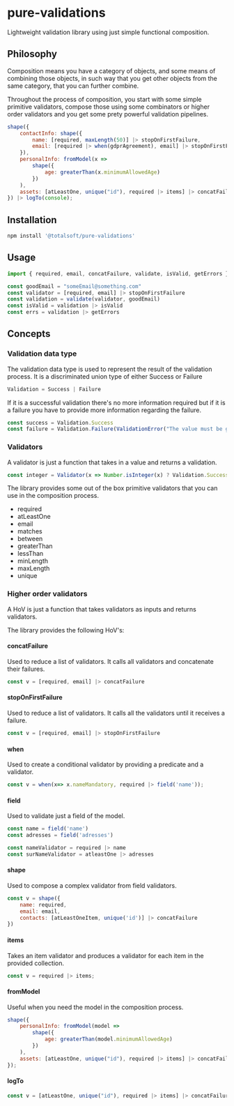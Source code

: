 # pure-validations
Lightweight validation library using just simple functional composition.

## Philosophy
Composition means you have a category of objects, and some means of combining those objects, in such way that you get other objects from the same category, that you can further combine.

Throughout the process of composition, you start with some simple primitive validators, compose those using some combinators or higher order validators and you get some prety powerful validation pipelines.
```javascript
shape({
    contactInfo: shape({
        name: [required, maxLength(50)] |> stopOnFirstFailure,
        email: [required |> when(gdprAgreement), email] |> stopOnFirstFailure,
    }),
    personalInfo: fromModel(x =>
        shape({
            age: greaterThan(x.minimumAllowedAge)
        })
    ),
    assets: [atLeastOne, unique("id"), required |> items] |> concatFailure
}) |> logTo(console);
```

## Installation
```javascript
npm install '@totalsoft/pure-validations'
```

## Usage
```javascript
import { required, email, concatFailure, validate, isValid, getErrors } from '@totalsoft/pure-validations';

const goodEmail = "someEmail@something.com"
const validator = [required, email] |> stopOnFirstFailure
const validation = validate(validator, goodEmail)
const isValid = validation |> isValid
const errs = validation |> getErrors
```

## Concepts

### Validation data type
The validation data type is used to represent the result of the validation process.
It is a discriminated union type of either Success or Failure
```javascript
Validation = Success | Failure
```
If it is a successful validation there's no more information required but if it is a failure you have to provide more information regarding the failure.
```javascript
const success = Validation.Success
const failure = Validation.Failure(ValidationError("The value must be greater than 5."))
```

### Validators
A validator is just a function that takes in a value and returns a validation.
```javascript
const integer = Validator(x => Number.isInteger(x) ? Validation.Success : Validation.Failure(ValidationError('Not an integer!')))
```

The library provides some out of the box primitive validators that you can use in the composition process.
 - required
 - atLeastOne
 - email
 - matches
 - between
 - greaterThan
 - lessThan
 - minLength
 - maxLength
 - unique

### Higher order validators
A HoV is just a function that takes validators as inputs and returns validators.

The library provides the following HoV's:
#### concatFailure
Used to reduce a list of validators. It calls all validators and concatenate their failures.

```javascript
const v = [required, email] |> concatFailure
```
#### stopOnFirstFailure
Used to reduce a list of validators. It calls all the validators until it receives a failure.

```javascript
const v = [required, email] |> stopOnFirstFailure
```
#### when
Used to create a conditional validator by providing a predicate and a validator.

```javascript
const v = when(x=> x.nameMandatory, required |> field('name'));
```
#### field
Used to validate just a field of the model.

```javascript
const name = field('name')
const adresses = field('adresses')

const nameValidator = required |> name
const surNameValidator = atleastOne |> adresses
```
#### shape
Used to compose a complex validator from field validators.

```javascript
const v = shape({
    name: required,
    email: email,
    contacts: [atLeastOneItem, unique('id')] |> concatFailure
})
```

#### items
Takes an item validator and produces a validator for each item in the provided collection.

```javascript
const v = required |> items;
```

#### fromModel
Useful when you need the model in the composition process.

```javascript
shape({
    personalInfo: fromModel(model =>
        shape({
            age: greaterThan(model.minimumAllowedAge)
        })
    ),
    assets: [atLeastOne, unique("id"), required |> items] |> concatFailure
});
```

#### logTo
```javascript
const v = [atLeastOne, unique("id"), required |> items] |> concatFailure |> logTo(console);
```


